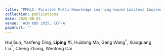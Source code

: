 ```yaml
--- 
title: "PMKLC: Parallel Multi-Knowledge Learning-based Lossless Compression for Large-Scale Genomics Database" 
collection: publications 
date: 2025-08-03
venue: 'ACM KDD 2025, CCF-A' 
paperurl: '' 
--- 
```

Hui Sun, Yanfeng Ding, **Liping Yi**, Huidong Ma, Gang Wang$^{\ast}$, Xiaoguang Liu$^{\ast}$, Cheng Zhong, Wentong Cai 


